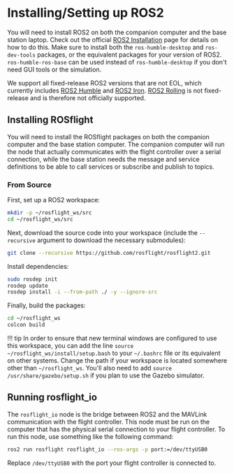 # Installing/Setting up ROS2

You will need to install ROS2 on both the companion computer and the base station laptop. Check out the official [ROS2 Installation](https://docs.ros.org/en/humble/Installation/Ubuntu-Install-Debians.html) page for details on how to do this. Make sure to install both the `ros-humble-desktop` and `ros-dev-tools` packages, or the equivalent packages for your version of ROS2. `ros-humble-ros-base` can be used instead of `ros-humble-desktop` if you don't need GUI tools or the simulation.

We support all fixed-release ROS2 versions that are not EOL, which currently includes [ROS2 Humble](https://docs.ros.org/en/humble/Installation.html) and [ROS2 Iron](https://docs.ros.org/en/iron/Installation/Ubuntu-Install-Debians.html). [ROS2 Rolling](https://docs.ros.org/en/rolling/Installation/Ubuntu-Install-Debians.html) is not fixed-release and is therefore not officially supported. 

## Installing ROSflight

You will need to install the ROSflight packages on both the companion computer and the base station computer. The companion computer will run the node that actually communicates with the flight controller over a serial connection, while the base station needs the message and service definitions to be able to call services or subscribe and publish to topics.

### From Source

First, set up a ROS2 workspace:

```bash
mkdir -p ~/rosflight_ws/src
cd ~/rosflight_ws/src
```

Next, download the source code into your workspace (include the `--recursive` argument to download the necessary submodules):
```bash
git clone --recursive https://github.com/rosflight/rosflight2.git
```
Install dependencies:
```bash
sudo rosdep init
rosdep update
rosdep install -i --from-path ./ -y --ignore-src
```
Finally, build the packages:
```bash
cd ~/rosflight_ws
colcon build
```

!!! tip
    In order to ensure that new terminal windows are configured to use this workspace, you can add the line `source ~/rosflight_ws/install/setup.bash` to your `~/.bashrc` file or its equivalent on other systems. Change the path if your workspace is located somewhere other than  `~/rosflight_ws`. You'll also need to add `source /usr/share/gazebo/setup.sh` if you plan to use the Gazebo simulator.

## Running rosflight_io

The `rosflight_io` node is the bridge between ROS2 and the MAVLink communication with the flight controller. This node must be run on the computer that has the physical serial connection to your flight controller. To run this node, use something like the following command:
```bash
ros2 run rosflight rosflight_io --ros-args -p port:=/dev/ttyUSB0
```
Replace `/dev/ttyUSB0` with the port your flight controller is connected to.
